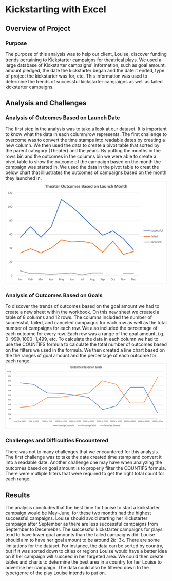 # Kickstarting with Excel

## Overview of Project

### Purpose
The purpose of this analysis was to help our client, Louise, discover funding trends pertaining to Kickstarter campaigns for theatrical plays.  We used a large database of Kickstarter campaigns' information, such as goal amount, amount pledged, the date the kickstarter began and the date it ended, type of project the kickstarter was for, etc.  This information was used to determine the trends of successful kickstarter campaigns as well as failed kickstarter campaigns.  

## Analysis and Challenges
### Analysis of Outcomes Based on Launch Date
The first step in the analysis was to take a look at our dataset.  It is important to know what the data in each column/row represents.  The first challenge to overcome was to convert the time stamps into readable dates by creating a new column.  We then used the data to create a pivot table that sorted by the parent category (Theater) and the years.  By putting the months in the rows bin and the outcomes in the columns bin we were able to create a pivot table to show the outcome of the campaign based on the month the campaign was started in.  We used the data in the pivot table to creat the below chart that illlustrates the outcomes of campaigns based on the month they launched in. 
![Theater_Outcomes_vs_Launch.png](https://github.com/bwheeler98/kickstarter-analysis/blob/2828133ac7ada6b3e2c06d1145651cde5473e29a/Theater_Outcomes_vs_Launch.png)

### Analysis of Outcomes Based on Goals
To discover the trends of outcomes based on the goal amount we had to create a new sheet within the workbook.  On this new sheet we created a table of 8 columns and 12 rows.  The columns included the number of successful, failed, and canceled campaigns for each row as well as the total number of campaigns for each row.  We also included the percentage of each outcome for every row.  Each row was a range of the goal amount, i.g. $0-$999, $1000-$1,499, etc.  To calculate the data in each column we had to use the COUNTIFS formula to calculate the total number of outcomes based on the filters we used in the formula.  We then created a line chart based on the the ranges of goal amount and the percentage of each outcome for each range.
![Outcomes_vs_Goals.png](https://github.com/bwheeler98/kickstarter-analysis/blob/2828133ac7ada6b3e2c06d1145651cde5473e29a/Outcomes_vs_Goals.png)

### Challenges and Difficulties Encountered
There was not to many challenges that we encountered for this analysis.  The first challenge was to take the date created time stamp and convert it into a readable date.  Another challenge one may have when analyzing the outcomes based on goal amount is to properly filter the COUNTIFS formula.  There were mutliple filters that were required to get the right total count for each range.

## Results
The analysis concludes that the best time for Louise to start a kickstarter campaign would be May-June, for these two months had the highest successful campaigns.  Louise should avoid starting her Kickstarter campaign after September as there are less successful campaigns from September to Decemeber.  The successful kickstarter campaigns for plays tend to have lower goal amounts than the failed campaigns did.  Louise should aim to have her goal amount to be around $2k-$3k.  There are some limitations for the dataset.  For instance, the data can be sorted by country, but if it was sorted down to cities or regions Louise would have a better idea on if her campaign will succeed in her targeted area.  We could then create tables and charts to determine the best area in a country for her Louise to advertise her campaign.  The data could also be filtered down to the type/genre of the play Louise intends to put on.    
